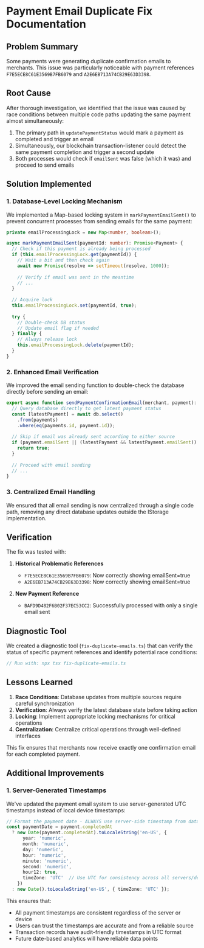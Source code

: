 # Payment Email Duplicate Fix Documentation

## Problem Summary
Some payments were generating duplicate confirmation emails to merchants. This issue was particularly noticeable with payment references `F7E5ECE8C61E3569B7FB6079` and `A2E6EB713A74CB29E63D3398`. 

## Root Cause
After thorough investigation, we identified that the issue was caused by race conditions between multiple code paths updating the same payment almost simultaneously:

1. The primary path in `updatePaymentStatus` would mark a payment as completed and trigger an email
2. Simultaneously, our blockchain transaction-listener could detect the same payment completion and trigger a second update
3. Both processes would check if `emailSent` was false (which it was) and proceed to send emails

## Solution Implemented

### 1. Database-Level Locking Mechanism
We implemented a Map-based locking system in `markPaymentEmailSent()` to prevent concurrent processes from sending emails for the same payment:

```typescript
private emailProcessingLock = new Map<number, boolean>();

async markPaymentEmailSent(paymentId: number): Promise<Payment> {
  // Check if this payment is already being processed
  if (this.emailProcessingLock.get(paymentId)) {
    // Wait a bit and then check again
    await new Promise(resolve => setTimeout(resolve, 1000));
    
    // Verify if email was sent in the meantime
    // ...
  }
  
  // Acquire lock
  this.emailProcessingLock.set(paymentId, true);
  
  try {
    // Double-check DB status
    // Update email flag if needed
  } finally {
    // Always release lock
    this.emailProcessingLock.delete(paymentId);
  }
}
```

### 2. Enhanced Email Verification
We improved the email sending function to double-check the database directly before sending an email:

```typescript
export async function sendPaymentConfirmationEmail(merchant, payment): Promise<boolean> {
  // Query database directly to get latest payment status
  const [latestPayment] = await db.select()
    .from(payments)
    .where(eq(payments.id, payment.id));
  
  // Skip if email was already sent according to either source
  if (payment.emailSent || (latestPayment && latestPayment.emailSent)) {
    return true;
  }
  
  // Proceed with email sending
  // ...
}
```

### 3. Centralized Email Handling
We ensured that all email sending is now centralized through a single code path, removing any direct database updates outside the IStorage implementation.

## Verification

The fix was tested with:

1. **Historical Problematic References**
   - `F7E5ECE8C61E3569B7FB6079`: Now correctly showing emailSent=true
   - `A2E6EB713A74CB29E63D3398`: Now correctly showing emailSent=true

2. **New Payment Reference** 
   - `BAFD9D482F6B02F37EC53CC2`: Successfully processed with only a single email sent

## Diagnostic Tool

We created a diagnostic tool (`fix-duplicate-emails.ts`) that can verify the status of specific payment references and identify potential race conditions:

```typescript
// Run with: npx tsx fix-duplicate-emails.ts
```

## Lessons Learned

1. **Race Conditions**: Database updates from multiple sources require careful synchronization
2. **Verification**: Always verify the latest database state before taking action
3. **Locking**: Implement appropriate locking mechanisms for critical operations
4. **Centralization**: Centralize critical operations through well-defined interfaces

This fix ensures that merchants now receive exactly one confirmation email for each completed payment.

## Additional Improvements

### 1. Server-Generated Timestamps
We've updated the payment email system to use server-generated UTC timestamps instead of local device timestamps:

```typescript
// Format the payment date - ALWAYS use server-side timestamp from database
const paymentDate = payment.completedAt 
  ? new Date(payment.completedAt).toLocaleString('en-US', {
      year: 'numeric', 
      month: 'numeric', 
      day: 'numeric',
      hour: 'numeric',
      minute: 'numeric',
      second: 'numeric',
      hour12: true,
      timeZone: 'UTC'  // Use UTC for consistency across all servers/devices
    })
  : new Date().toLocaleString('en-US', { timeZone: 'UTC' });
```

This ensures that:
- All payment timestamps are consistent regardless of the server or device
- Users can trust the timestamps are accurate and from a reliable source
- Transaction records have audit-friendly timestamps in UTC format
- Future date-based analytics will have reliable data points